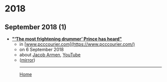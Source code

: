# 2018

## September 2018 (1)

 - [**"‘The most frightening drummer’ Prince has heard"**](https://www.pcccourier.com/lifestyle/press-play/jacob-armen-a-celebration-of-life-music-and-rhythm.html)<ul><li>in [www.pcccourier.com](https://www.pcccourier.com/)</li><li>on 6 September 2018</li><li>about [Jacob Armen](../../topics/jacob-armen/index.md), [YouTube](../../topics/youtube/index.md)</li><li>([mirror](https://web.archive.org/web/*/https://www.pcccourier.com/lifestyle/press-play/jacob-armen-a-celebration-of-life-music-and-rhythm.html))</li><ul>

----

[Home](../index.md)
